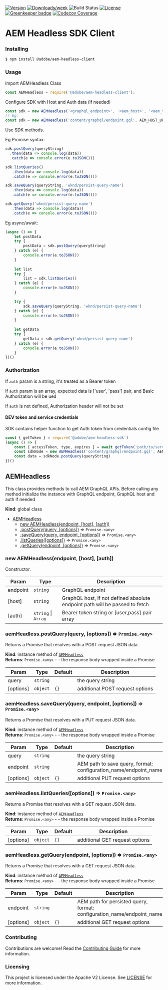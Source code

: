 <!--
Copyright 2021 Adobe. All rights reserved.
This file is licensed to you under the Apache License, Version 2.0 (the "License");
you may not use this file except in compliance with the License. You may obtain a copy
of the License at http://www.apache.org/licenses/LICENSE-2.0

Unless required by applicable law or agreed to in writing, software distributed under
the License is distributed on an "AS IS" BASIS, WITHOUT WARRANTIES OR REPRESENTATIONS
OF ANY KIND, either express or implied. See the License for the specific language
governing permissions and limitations under the License.
-->

[![Version](https://img.shields.io/npm/v/@adobe/aem-headless-client-sdk.svg)](https://npmjs.org/package/@adobe/aem-headless-client)
[![Downloads/week](https://img.shields.io/npm/dw/@adobe/aem-headless-client-sdk.svg)](https://npmjs.org/package/@adobe/aem-headless-client)
![Build Status](https://github.com/@adobe/aem-headless-client-sdk/workflows/.github/workflows/nodejs.yml/badge.svg?branch=main)
[![License](https://img.shields.io/badge/License-Apache%202.0-blue.svg)](https://opensource.org/licenses/Apache-2.0) 
[![Greenkeeper badge](https://badges.greenkeeper.io/adobe/aem-headless-client-sdk.svg)](https://greenkeeper.io/)
[![Codecov Coverage](https://img.shields.io/codecov/c/github/adobe/aem-headless-client-sdk/master.svg?style=flat-square)](https://codecov.io/gh/adobe/aem-headless-client-sdk/)

# AEM Headless SDK Client

### Installing

```bash
$ npm install @adobe/aem-headless-client
```

### Usage
Import AEMHeadless Class
```javascript
const AEMHeadless = require('@adobe/aem-headless-client');
```
Configure SDK with Host and Auth data (if needed)
```javascript
const sdk = new AEMHeadless('<graphql_endpoint>', '<aem_host>', '<aem_token>' || ['<aem_user>', '<aem_pass>'])
// Eg:
const sdk = new AEMHeadless('content/graphql/endpoint.gql', AEM_HOST_URI, AEM_TOKEN || [AEM_USER, AEM_PASS])
```
Use SDK methods. 

Eg Promise syntax:
```javascript
sdk.postQuery(queryString)
  .then(data => console.log(data))
  .catch(e => console.error(e.toJSON()))

sdk.listQueries()
   .then(data => console.log(data))
   .catch(e => console.error(e.toJSON()))

sdk.saveQuery(queryString, 'wknd/persist-query-name')
   .then(data => console.log(data))
   .catch(e => console.error(e.toJSON()))

sdk.getQuery('wknd/persist-query-name')
   .then(data => console.log(data))
   .catch(e => console.error(e.toJSON()))
```
Eg async/await:
```javascript
(async () => {
    let postData
    try {
        postData = sdk.postQuery(queryString)
    } catch (e) {
        console.error(e.toJSON())
    }
    
    let list
    try {
        list = sdk.listQueries()
    } catch (e) {
        console.error(e.toJSON())
    }

    try {
        sdk.saveQuery(queryString, 'wknd/persist-query-name')
    } catch (e) {
        console.error(e.toJSON())
    }
    
    let getData
    try {
        getData = sdk.getQuery('wknd/persist-query-name')
    } catch (e) {
        console.error(e.toJSON())
    }
})()    
```

### Authorization

If `auth` param is a string, it's treated as a Bearer token

If `auth` param is an array, expected data is ['user', 'pass'] pair, and Basic Authorization will be ued

If `auth` is not defined, Authorization header will not be set

#### DEV token and service credentials

SDK contains helper function to get Auth token from credentials config file

```javascript
const { getToken } = require('@adobe/aem-headless-sdk')
(async () => {
    const { accessToken, type, expires } = await getToken('path/to/service-config.json')
    const sdkNode = new AEMHeadless('content/graphql/endpoint.gql', AEM_HOST_URI, accessToken)
    const data = sdkNode.postQuery(queryString)
})()
```

<a name="AEMHeadless"></a>

## AEMHeadless
This class provides methods to call AEM GraphQL APIs.
Before calling any method initialize the instance
with GraphQL endpoint, GraphQL host and auth if needed

**Kind**: global class  

* [AEMHeadless](#AEMHeadless)
    * [new AEMHeadless(endpoint, [host], [auth])](#new_AEMHeadless_new)
    * [.postQuery(query, [options])](#AEMHeadless+postQuery) ⇒ <code>Promise.&lt;any&gt;</code>
    * [.saveQuery(query, endpoint, [options])](#AEMHeadless+saveQuery) ⇒ <code>Promise.&lt;any&gt;</code>
    * [.listQueries([options])](#AEMHeadless+listQueries) ⇒ <code>Promise.&lt;any&gt;</code>
    * [.getQuery(endpoint, [options])](#AEMHeadless+getQuery) ⇒ <code>Promise.&lt;any&gt;</code>

<a name="new_AEMHeadless_new"></a>

### new AEMHeadless(endpoint, [host], [auth])
Constructor.


| Param | Type | Description |
| --- | --- | --- |
| endpoint | <code>string</code> | GraphQL endpoint |
| [host] | <code>string</code> | GraphQL host, if not defined absolute endpoint path will be passed to fetch |
| [auth] | <code>string</code> \| <code>Array</code> | Bearer token string or [user,pass] pair array |

<a name="AEMHeadless+postQuery"></a>

### aemHeadless.postQuery(query, [options]) ⇒ <code>Promise.&lt;any&gt;</code>
Returns a Promise that resolves with a POST request JSON data.

**Kind**: instance method of [<code>AEMHeadless</code>](#AEMHeadless)  
**Returns**: <code>Promise.&lt;any&gt;</code> - - the response body wrapped inside a Promise  

| Param | Type | Default | Description |
| --- | --- | --- | --- |
| query | <code>string</code> |  | the query string |
| [options] | <code>object</code> | <code>{}</code> | additional POST request options |

<a name="AEMHeadless+saveQuery"></a>

### aemHeadless.saveQuery(query, endpoint, [options]) ⇒ <code>Promise.&lt;any&gt;</code>
Returns a Promise that resolves with a PUT request JSON data.

**Kind**: instance method of [<code>AEMHeadless</code>](#AEMHeadless)  
**Returns**: <code>Promise.&lt;any&gt;</code> - - the response body wrapped inside a Promise  

| Param | Type | Default | Description |
| --- | --- | --- | --- |
| query | <code>string</code> |  | the query string |
| endpoint | <code>string</code> |  | AEM path to save query, format: configuration_name/endpoint_name |
| [options] | <code>object</code> | <code>{}</code> | additional PUT request options |

<a name="AEMHeadless+listQueries"></a>

### aemHeadless.listQueries([options]) ⇒ <code>Promise.&lt;any&gt;</code>
Returns a Promise that resolves with a GET request JSON data.

**Kind**: instance method of [<code>AEMHeadless</code>](#AEMHeadless)  
**Returns**: <code>Promise.&lt;any&gt;</code> - - the response body wrapped inside a Promise  

| Param | Type | Default | Description |
| --- | --- | --- | --- |
| [options] | <code>object</code> | <code>{}</code> | additional GET request options |

<a name="AEMHeadless+getQuery"></a>

### aemHeadless.getQuery(endpoint, [options]) ⇒ <code>Promise.&lt;any&gt;</code>
Returns a Promise that resolves with a GET request JSON data.

**Kind**: instance method of [<code>AEMHeadless</code>](#AEMHeadless)  
**Returns**: <code>Promise.&lt;any&gt;</code> - - the response body wrapped inside a Promise  

| Param | Type | Default | Description |
| --- | --- | --- | --- |
| endpoint | <code>string</code> |  | AEM path for persisted query, format: configuration_name/endpoint_name |
| [options] | <code>object</code> | <code>{}</code> | additional GET request options |

### Contributing

Contributions are welcome! Read the [Contributing Guide](./.github/CONTRIBUTING.md) for more information.

### Licensing

This project is licensed under the Apache V2 License. See [LICENSE](LICENSE) for more information.
